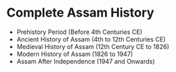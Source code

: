 # Complete Assam History

- Prehistory Period (Before 4th Centuries CE)
- Ancient History of Assam (4th to 12th Centuries CE)
- Medieval History of Assam (12th Century CE to 1826)
- Modern History of Assam (1826 to 1947)
- Assam After Independence (1947 and Onwards)
